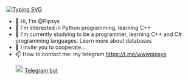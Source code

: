 [![Typing SVG](https://readme-typing-svg.herokuapp.com?color=%2336BCF7&lines=Computer+science+student)](https://git.io/typing-svg)
- 👋 Hi, I'm @Pipsys
- 👀 I'm interested in Python programming, learning C++
- 🌱 I'm currently studying to be a programmer, learning C++ and C# programming languages. Learn more about databases
- 💞️ I invite you to cooperate...
- 📫 How to contact me: my telegram https://t.me/wwwpipsys<p>
   <img href="https://t.me/TuchkaWeatherForecastBot" src="https://i.ibb.co/cv8sLC2/free-icon-telegram-2111646.png" width="20" 
   height="20" alt="Weather forecast telegram bot"> 
   <a href="https://t.me/TuchkaWeatherForecastBot">Telegram bot</a>
</p>

<!---
Pipsys/Pipsys is a ✨ special ✨ repository because its `README.md` (this file) appears in your GitHub profile.
You can click the "Preview" link to preview your changes.
--->
